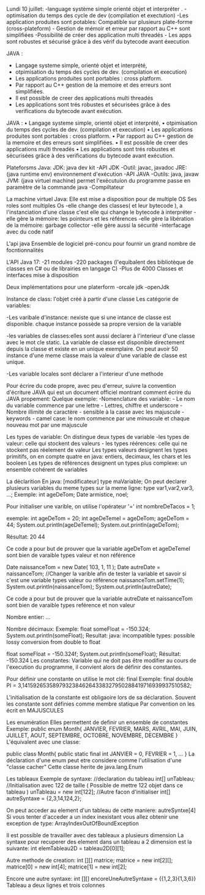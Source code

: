 Lundi 10 juillet: -language système simple orienté objet et interpréter . -optimisation du temps des cycle de dev (compilation et exectution) -Les application produites sont potables: Compatible sur plusieurs plate-forme (cross-plateform) - Gestion de mémoir et erreur par rapport au C++ sont simplifiées -Possibilité de créer des application multi threadés - Les apps sont robustes et sécurisé grâce à des vérif du bytecode avant éxecution 

JAVA :
- Langage systeme simple, orienté objet et interprété,
- otpimisation du temps des cycles de dev.
  (compilation et execution)
- Les applications produites sont portables :
  cross platform.
- Par rapport au C++ gestion de la memoire et des erreurs sont simplifiées.
- Il est possible de creer des applications
  multi threadés
- Les applications sont trés robustes et sécurisées grâce à des verifications du bytecode avant exécution.


JAVA :
• Langage systeme simple, orienté objet et interprété,
• otpimisation du temps des cycles de dev. (compilation et execution)
• Les applications produites sont portables : cross platform.
• Par rapport au C++ gestion de la memoire et des erreurs sont simplifiées.
• Il est possible de creer des applications multi threadés
• Les applications sont trés robustes et sécurisées grâce à des verifications du bytecode avant exécution.


Plateforsms Java:
JDK: java dev kit
    -API JDK
    -Outil: javac, javadoc
JRE: (java runtime env) environnement d'exécution
    -API JAVA
    -Outils: java, javaw
JVM: (java virtuel machine) permet l'exécutuion du programme passe en paramètre de la commande java
    -Compiltateur

La machine virtuel Java:
Elle est mise a disposition pour de multiple OS
Ses roles sont multiples Os
    -elle change des classes( et leur bytecode ), a l'instanciation d'une classe c'est elle qui change le bytecode à interpréter
    -elle gère la mémoire: les pointeurs et les références
    -elle gère la libération de la mémoire:  garbage collector
    -elle gère aussi la sécurité
    -interfacage avec du code natif

L'api java
Ensemble de logiciel pré-concu pour fournir un grand nombre de focntionnalités


L'API Java 17:
    -21 modules
    -220 packages (l'equibalent des bibliotèque de classes en C# ou de librairies en langage C)
    -Plus de 4000 Classes et interfaces mise à disposition

Deux implémentations pour une platerform
    -orcale jdk
    -openJdk


Instance de class: l'objet créé à partir d'une classe Les catégorie de variables:

-Les varibale d'instance: nexiste que si une intance de classe est disponible. chaque instance possède sa propre version de la variable

-les variables de classes:elles sont aussi declarer à l'interieur d'une classe avec le mot cle static. La variable de classe est disponible directement depuis la classe et existe en un unique exemplaire. On peut avoir 50 instance d'une meme classe mais la valeur d'une variable de classe est unique.

-Les variable locales sont déclarer a l'interieur d'une methode

Pour écrire du code propre, avec peu d'erreur, suivre la convention d'écriture JAVA qui est un document officiel montrant comment écrire du JAVA propement: Quelque exemple: -Nomenclature des variable: - Le nom du variable commence par une lettre - Lettres, chiffre et underscore - Nombre illimité de caractère - sensible à la casse avec les majuscule - keywords - camel case: le nom commence par une minuscule et chaque nouveau mot par une majuscule

Les types de variable: On distingue deux types de variable -les types de valeur: celle qui stockent des valeurs - les types réérences: celle qui ne stockent pas réelement de valeur Les types valeurs designent les types primitifs, on en compte quatre en java: entiers, decimaux, les chars et les booleen Les types de références designent un types plus complexe: un ensemble cohérent de variables

La déclarition En java: [modificateur] type maVariable; On peut declarer plusieurs variables du meme types sur la meme ligne: type var1,var2,var3, ...; Exemple: int ageDeTom; Date armistice, noel;

Pour initialiser une varible, on utilise l'opérateur '=' int nombreDeTacos = 1;

exemple: int ageDeTom = 20; int ageDeTemel = ageDeTom; ageDeTom = 44; System.out.println(ageDeTemel); System.out.println(ageDeTom);

Résultat: 20 44

Ce code a pour but de prouver que la variable ageDeTom et ageDeTemel sont bien de varaible types valeur et non référence

Date naissanceTom = new Date( 103, 1, 11 ); Date autreDate = naissanceTom; //Changer la varible afin de tester la variable et savoir si c'est une variable types valeur ou référence naissanceTom.setTime(1); System.out.println(naissanceTom); System.out.println(autreDate);

Ce code a pour but de prouver que la variable autreDate et naissanceTom sont bien de varaible types reférence et non valeur

Nombre entier: ...

Nombre décimaux: Exemple: float someFloat = -150.324; System.out.println(someFloat); Resultat: java: incompatible types: possible lossy conversion from double to float

float someFloat = -150.324f;
System.out.println(someFloat);
Résultat:
-150.324
Les constantes: Variable qui ne doit pas être modifier au cours de l'execution du programme, il convient alors de définir des constantes.

Pour définir une constante on utilise le mot clé: final Exemple: final double PI = 3,14159265358979323846264338327950288419716939937510582;

L'initialisation de la constante est obligaoire lors de sa déclaration. Souvent les constante sont définies comme membre statique Par convention on les écrit en MAJUSCULES

Les enumération Elles permettent de definir un ensemble de constantes Exemple: public enum Month{ JANVIER, FEVRIER, MARS, AVRIL, MAI, JUIN, JUILLET, AOUT, SEPTEMBRE, OCTOBRE, NOVEMBRE, DECEMBRE } L'équivalent avec une classe:

public class Month{ public static final int JANVIER = 0, FEVRIER = 1, ... } La déclaration d'une enum peut etre considere comme l'utilisation d'une "classe cacher" Cette classe herite de java.lang.Enum

Les tableaux Exemple de syntaxe: //declaration du tableau int[] unTableau; //Initialisation avec 122 de taille ( Possible de mettre 122 objet dans ce tableau ) unTableau = new int[122]; //Autre facon d'initialiser int[] autreSyntaxe = {2,3,14,124,2};

On peut acceder au element d'un tableau de cette maniere: autreSyntxe[4] Si vous tenter d'acceder a un index inexistant vous allez obtenir une exception de type: ArrayIndexOutOfBoundException

Il est possible de travailler avec des tableaux a plusieurs dimension La syntaxe pour recuperer des element dans un tableau a 2 dimension est la suivante: int elemTableau2D = tableau2D[0][1];

Autre methode de creation: int [][] matrice; matrice = new int[2][]; matrice[0] = new int[4]; matrice[1] = new int[2];

Encore une autre syntaxe: int [][] encoreUneAutreSyntaxe = {{1,2,3}{1,3,6}} Tableau a deux lignes et trois colonnes